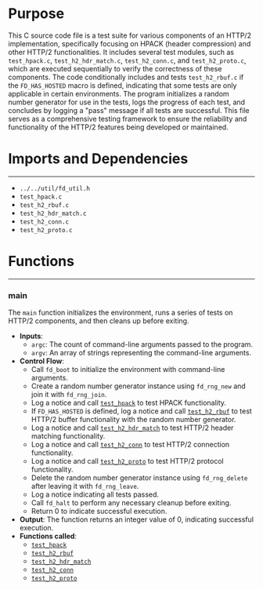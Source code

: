 # Purpose
This C source code file is a test suite for various components of an HTTP/2 implementation, specifically focusing on HPACK (header compression) and other HTTP/2 functionalities. It includes several test modules, such as `test_hpack.c`, `test_h2_hdr_match.c`, `test_h2_conn.c`, and `test_h2_proto.c`, which are executed sequentially to verify the correctness of these components. The code conditionally includes and tests `test_h2_rbuf.c` if the `FD_HAS_HOSTED` macro is defined, indicating that some tests are only applicable in certain environments. The program initializes a random number generator for use in the tests, logs the progress of each test, and concludes by logging a "pass" message if all tests are successful. This file serves as a comprehensive testing framework to ensure the reliability and functionality of the HTTP/2 features being developed or maintained.
# Imports and Dependencies

---
- `../../util/fd_util.h`
- `test_hpack.c`
- `test_h2_rbuf.c`
- `test_h2_hdr_match.c`
- `test_h2_conn.c`
- `test_h2_proto.c`


# Functions

---
### main<!-- {{#callable:main}} -->
The `main` function initializes the environment, runs a series of tests on HTTP/2 components, and then cleans up before exiting.
- **Inputs**:
    - `argc`: The count of command-line arguments passed to the program.
    - `argv`: An array of strings representing the command-line arguments.
- **Control Flow**:
    - Call `fd_boot` to initialize the environment with command-line arguments.
    - Create a random number generator instance using `fd_rng_new` and join it with `fd_rng_join`.
    - Log a notice and call [`test_hpack`](test_hpack.c.driver.md#test_hpack) to test HPACK functionality.
    - If `FD_HAS_HOSTED` is defined, log a notice and call [`test_h2_rbuf`](test_h2_rbuf.c.driver.md#test_h2_rbuf) to test HTTP/2 buffer functionality with the random number generator.
    - Log a notice and call [`test_h2_hdr_match`](test_h2_hdr_match.c.driver.md#test_h2_hdr_match) to test HTTP/2 header matching functionality.
    - Log a notice and call [`test_h2_conn`](test_h2_conn.c.driver.md#test_h2_conn) to test HTTP/2 connection functionality.
    - Log a notice and call [`test_h2_proto`](test_h2_proto.c.driver.md#test_h2_proto) to test HTTP/2 protocol functionality.
    - Delete the random number generator instance using `fd_rng_delete` after leaving it with `fd_rng_leave`.
    - Log a notice indicating all tests passed.
    - Call `fd_halt` to perform any necessary cleanup before exiting.
    - Return 0 to indicate successful execution.
- **Output**: The function returns an integer value of 0, indicating successful execution.
- **Functions called**:
    - [`test_hpack`](test_hpack.c.driver.md#test_hpack)
    - [`test_h2_rbuf`](test_h2_rbuf.c.driver.md#test_h2_rbuf)
    - [`test_h2_hdr_match`](test_h2_hdr_match.c.driver.md#test_h2_hdr_match)
    - [`test_h2_conn`](test_h2_conn.c.driver.md#test_h2_conn)
    - [`test_h2_proto`](test_h2_proto.c.driver.md#test_h2_proto)


